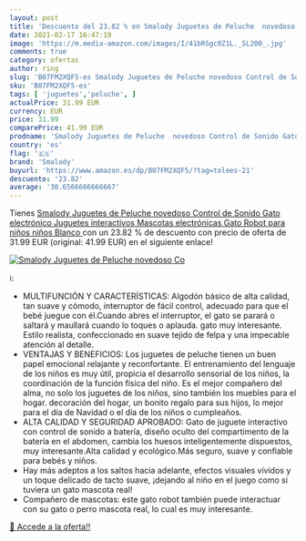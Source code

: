 ```yaml
---
layout: post
title: 'Descuento del 23.82 % en Smalody Juguetes de Peluche  novedoso Co'
date: 2021-02-17 16:47:19
image: 'https://m.media-amazon.com/images/I/41bRSgc0Z1L._SL200_.jpg'
comments: true
category: ofertas
author: ring
slug: 'B07FM2XQF5-es Smalody Juguetes de Peluche novedoso Control de Sonido...'
sku: 'B07FM2XQF5-es'
tags: [ 'juguetes','peluche', ]
actualPrice: 31.99 EUR
currency: EUR
price: 31.99
comparePrice: 41.99 EUR
prodname: 'Smalody Juguetes de Peluche  novedoso Control de Sonido Gato electrónico Juguetes interactivos Mascotas electrónicas Gato Robot para niños niños Blanco '
country: 'es'
flag: '🇪🇸'
brand: 'Smalody'
buyurl: 'https://www.amazon.es/dp/B07FM2XQF5/?tag=tolees-21'
descuento: '23.82'
average: '30.6566666666667'
---
```


Tienes [Smalody Juguetes de Peluche  novedoso Control de Sonido Gato electrónico Juguetes interactivos Mascotas electrónicas Gato Robot para niños niños Blanco ](https://www.amazon.es/dp/B07FM2XQF5/?tag=tolees-21) con un 23.82 % de descuento con precio de oferta de 31.99 EUR (original: 41.99 EUR) en el siguiente enlace!

[![Smalody Juguetes de Peluche  novedoso Co](https://m.media-amazon.com/images/I/41bRSgc0Z1L._SL200_.jpg)](https://www.amazon.es/dp/B07FM2XQF5/?tag=tolees-21)

ℹ️:

- MULTIFUNCIÓN Y CARACTERÍSTICAS: Algodón básico de alta calidad, tan suave y cómodo, interruptor de fácil control, adecuado para que el bebé juegue con él.Cuando abres el interruptor, el gato se parará o saltará y maullará cuando lo toques o aplauda. gato muy interesante. Estilo realista, confeccionado en suave tejido de felpa y una impecable atención al detalle.
- VENTAJAS Y BENEFICIOS: Los juguetes de peluche tienen un buen papel emocional relajante y reconfortante. El entrenamiento del lenguaje de los niños es muy útil, propicia el desarrollo sensorial de los niños, la coordinación de la función física del niño. Es el mejor compañero del alma, no solo los juguetes de los niños, sino también los muebles para el hogar. decoración del hogar, un bonito regalo para sus hijos, lo mejor para el día de Navidad o el día de los niños o cumpleaños.
- ALTA CALIDAD Y SEGURIDAD APROBADO: Gato de juguete interactivo con control de sonido a batería, diseño oculto del compartimento de la batería en el abdomen, cambia los huesos inteligentemente dispuestos, muy interesante.Alta calidad y ecológico.Más seguro, suave y confiable para bebés y niños.
- Hay más adeptos a los saltos hacia adelante, efectos visuales vívidos y un toque delicado de tacto suave, ¡dejando al niño en el juego como si tuviera un gato mascota real!
- Compañero de mascotas: este gato robot también puede interactuar con su gato o perro mascota real, lo cual es muy interesante.

[🛒 Accede a la oferta!!](https://www.amazon.es/dp/B07FM2XQF5/?tag=tolees-21)
